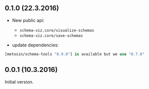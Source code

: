 ## 0.1.0 (22.3.2016)

- New public api:
  - `schema-viz.core/visualize-schemas`
  - `schema-viz.core/save-schemas`
  
- update dependencies:

```clj
[metosin/schema-tools "0.9.0"] is available but we use "0.7.0"
```

## 0.0.1 (10.3.2016)

Initial version.
